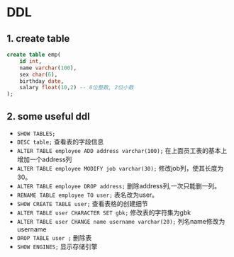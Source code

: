 # DDL

## 1. create table

```sql
create table emp(
    id int,
    name varchar(100),
    sex char(6),
    birthday date,
    salary float(10,2) -- 8位整数, 2位小数
);
```

## 2. some useful ddl

-   `SHOW TABLES;` 
-   `DESC table;` 查看表的字段信息
-   `ALTER TABLE employee ADD address varchar(100);` 在上面员工表的基本上增加一个address列
-   `ALTER TABLE employee MODIFY job varchar(30);` 修改job列，使其长度为30。
-   `ALTER TABLE employee DROP address;` 删除address列,一次只能删一列。
-   `RENAME TABLE employee TO user;` 表名改为user。
-   `SHOW CREATE TABLE user;` 查看表格的创建细节
-   `ALTER TABLE user CHARACTER SET gbk;` 修改表的字符集为gbk
-   `ALTER TABLE user CHANGE name username varchar(20);` 列名name修改为username
-   `DROP TABLE user ;` 删除表
-   `SHOW ENGINES;` 显示存储引擎